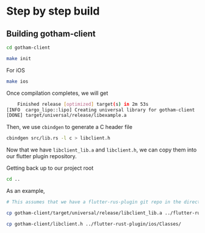 # Step by step build

## Building gotham-client

```bash
cd gotham-client
```

```bash
make init
```

For iOS

```bash
make ios
```

Once compilation completes, we will get

```bash
    Finished release [optimized] target(s) in 2m 53s
[INFO  cargo_lipo::lipo] Creating universal library for gotham-client
[DONE] target/universal/release/libexample.a
```

Then, we use `cbindgen` to generate a C header file

```bash
cbindgen src/lib.rs -l c > libclient.h
```

Now that we have `libclient_lib.a` and `libclient.h`, we can copy them into our flutter plugin repository.

Getting back up to our project root

```bash
cd ..
```

As an example,

```bash
# This assumes that we have a flutter-rus-plugin git repo in the directory path at the same directory level as our project root

cp gotham-client/target/universal/release/libclient_lib.a ../flutter-rust-plugin/ios/

cp gotham-client/libclient.h ../flutter-rust-plugin/ios/Classes/
```